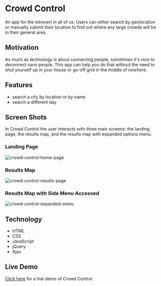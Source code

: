 # Crowd Control

An app for the introvert in all of us. Users can either search by geolocation or manually submit their location to find out where any large crowds will be in their general area. 

## Motivation

As much as technology is about connecting people, sometimes it's nice to deconnect sans people. This app can help you do that without the need to shut yourself up in your house or go-off grid in the middle of nowhere. 

## Features
* search a city by location or by name
* search a different day 

## Screen Shots
In Crowd Control the user interacts with three main screens: the landing page, the results map, and the results map with expanded options menu.

### Landing Page

![crowd-control-home-page](https://user-images.githubusercontent.com/30470040/39723181-e13f2dd6-51f9-11e8-985d-19c0a8fa63e4.png)



### Results Map

![crowd-control-results-page](https://user-images.githubusercontent.com/30470040/39723387-882b1614-51fa-11e8-815f-b4d320b41b7e.png)



### Results Map with Side Menu Accessed

![crowd-control-expanded-menu](https://user-images.githubusercontent.com/30470040/39723241-11e1b68e-51fa-11e8-9b69-5b49d199a7bf.png)

## Technology
* HTML
* CSS
* JavaScript
* jQuery
* Ajax

## Live Demo
[Click here](https://cellphone4et.github.io/crowd-control/) for a live demo of Crowd Control.








